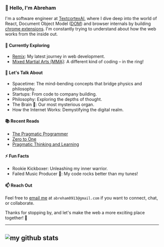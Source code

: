 ### 👋 Hello, I'm Abreham

I'm a software engineer at [TextcortexAI](https://textcortex.com/), where I dive deep into the world of React, Document Object Model ([DOM](https://developer.mozilla.org/en-US/docs/Web/API/Document_Object_Model/Introduction)) and browser internals by building [chrome extensions](https://chrome.google.com/webstore/detail/textcortex-ai-writing-ass/hahkojdegblcccihngmgndhdfheheofe). I'm constantly trying to understand about how the web works from the inside out.

#### 🌱 Currently Exploring

- [Remix](https://remix.run/): My latest journey in web development.
- [Mixed Martial Arts (MMA)](https://en.wikipedia.org/wiki/Mixed_martial_arts): A different kind of coding – in the ring!

#### 💬 Let's Talk About

- Spacetime: The mind-bending concepts that bridge physics and philosophy.
- Startups: From code to company building.
- Philosophy: Exploring the depths of thought.
- The Brain 🧠: Our most mysterious organ.
- How the Internet Works: Demystifying the digital realm.

#### 📚 Recent Reads

- [The Pragmatic Programmer](https://www.amazon.com/Pragmatic-Programmer-journey-mastery-Anniversary/dp/0135957052)
- [Zero to One](https://www.amazon.com/Zero-One-Notes-Startups-Future/dp/0804139296)
- [Pragmatic Thinking and Learning](https://www.amazon.com/Pragmatic-Thinking-Learning-Refactor-Programmers/dp/1934356050)

#### ⚡ Fun Facts

- Rookie Kickboxer: Unleashing my inner warrior.
- Failed Music Producer 🎵: My code rocks better than my tunes!

#### 📫 Reach Out

Feel free to [email me](mailto:abreham0913@gmail.com) at `abreham0913@gmail.com` if you want to connect, chat, or collaborate.

Thanks for stopping by, and let's make the web a more exciting place together! 🚀


---
![my github stats](https://readmestats.999857.xyz/api?username=abrehamgezahegn&count_private=true&show_icons=true)
----

